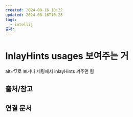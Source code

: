 ```yaml
---
created: 2024-08-16 10:22
updated: 2024-08-16T10:23
tags:
  - intellij
출처: 
---
```

# InlayHints usages 보여주는 거

alt+f7로 보거나
세팅에서 inlayHints 켜주면 됨


## 출처/참고

## 연결 문서

